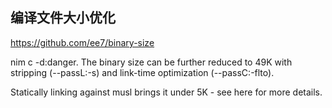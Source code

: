 ## 编译文件大小优化

https://github.com/ee7/binary-size

nim c -d:danger. The binary size can be further reduced to 49K with stripping (--passL:-s) and link-time optimization (--passC:-flto).

Statically linking against musl brings it under 5K - see here for more details.

